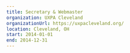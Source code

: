 ```yaml
---
title: Secretary & Webmaster
organization: UXPA Cleveland
organizationUrl: https://uxpacleveland.org/
location: Cleveland, OH
start: 2014-01-01
end: 2014-12-31
---
```

